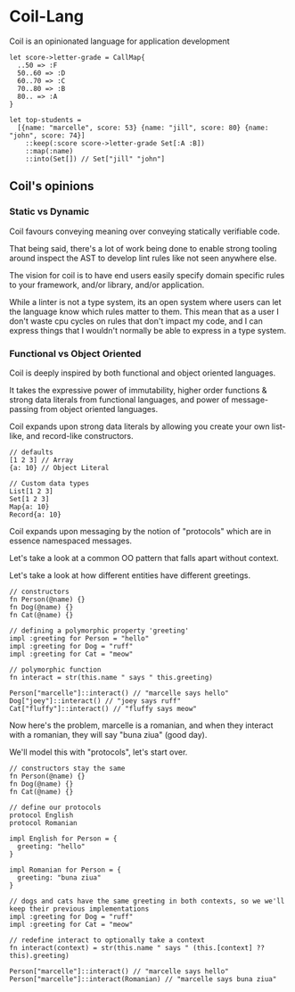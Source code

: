 # Coil-Lang

Coil is an opinionated language for application development

```
let score->letter-grade = CallMap{
  ..50 => :F
  50..60 => :D
  60..70 => :C
  70..80 => :B
  80.. => :A
}

let top-students =
  [{name: "marcelle", score: 53} {name: "jill", score: 80} {name: "john", score: 74}]
    ::keep(:score score->letter-grade Set[:A :B])
    ::map(:name)
    ::into(Set[]) // Set["jill" "john"]
```

## Coil's opinions

### Static vs Dynamic

Coil favours conveying meaning over conveying statically verifiable code.

That being said, there's a lot of work being done to enable strong tooling around inspect the AST to develop lint rules like not seen anywhere else.

The vision for coil is to have end users easily specify domain specific rules to your framework, and/or library, and/or application.

While a linter is not a type system, its an open system where users can let the language know which rules matter to them. This mean that as a user I don't waste cpu cycles on rules that don't impact my code, and I can express things that I wouldn't normally be able to express in a type system.

### Functional vs Object Oriented

Coil is deeply inspired by both functional and object oriented languages.

It takes the expressive power of immutability, higher order functions & strong data literals from functional languages, and power of message-passing from object oriented languages.

Coil expands upon strong data literals by allowing you create your own list-like, and record-like constructors.

```
// defaults
[1 2 3] // Array
{a: 10} // Object Literal

// Custom data types
List[1 2 3]
Set[1 2 3]
Map{a: 10}
Record{a: 10}
```

Coil expands upon messaging by the notion of "protocols" which are in essence namespaced messages.

Let's take a look at a common OO pattern that falls apart without context.

Let's take a look at how different entities have different greetings.

```
// constructors
fn Person(@name) {}
fn Dog(@name) {}
fn Cat(@name) {}

// defining a polymorphic property 'greeting'
impl :greeting for Person = "hello"
impl :greeting for Dog = "ruff"
impl :greeting for Cat = "meow"

// polymorphic function
fn interact = str(this.name " says " this.greeting)

Person["marcelle"]::interact() // "marcelle says hello"
Dog["joey"]::interact() // "joey says ruff"
Cat["fluffy"]::interact() // "fluffy says meow"
```

Now here's the problem, marcelle is a romanian, and when they interact with a romanian, they will say "buna ziua" (good day).

We'll model this with "protocols", let's start over.

```
// constructors stay the same
fn Person(@name) {}
fn Dog(@name) {}
fn Cat(@name) {}

// define our protocols
protocol English
protocol Romanian

impl English for Person = {
  greeting: "hello"
}

impl Romanian for Person = {
  greeting: "buna ziua"
}

// dogs and cats have the same greeting in both contexts, so we we'll keep their previous implementations
impl :greeting for Dog = "ruff"
impl :greeting for Cat = "meow"

// redefine interact to optionally take a context
fn interact(context) = str(this.name " says " (this.[context] ?? this).greeting)

Person["marcelle"]::interact() // "marcelle says hello"
Person["marcelle"]::interact(Romanian) // "marcelle says buna ziua"
```

